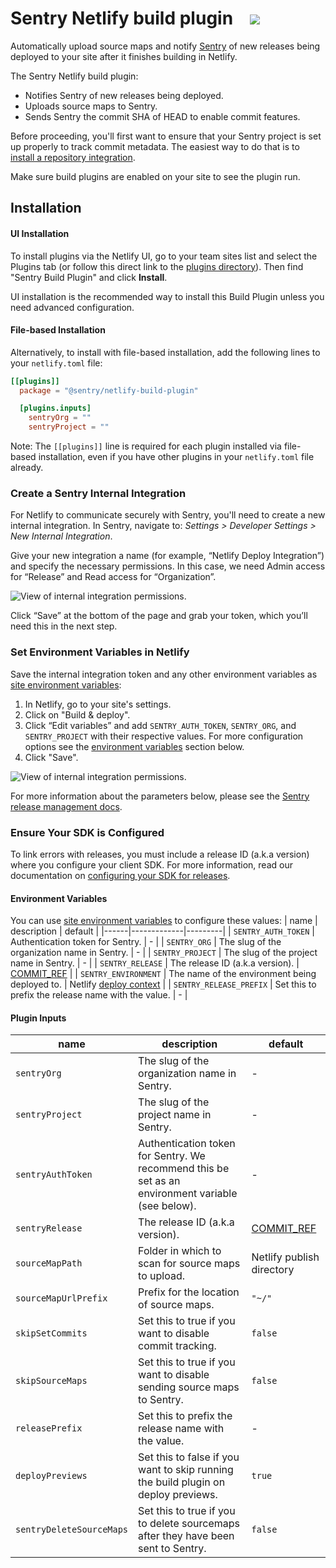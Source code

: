 # Sentry Netlify build plugin &nbsp;&nbsp;&nbsp;<a href="https://app.netlify.com/start/deploy?repository=https://github.com/getsentry/sentry-netlify-build-plugin"><img src="https://www.netlify.com/img/deploy/button.svg"></a>

Automatically upload source maps and notify [Sentry](https://sentry.io/) of new releases being deployed to your site after it finishes building in Netlify.

The Sentry Netlify build plugin:
* Notifies Sentry of new releases being deployed.
* Uploads source maps to Sentry.
* Sends Sentry the commit SHA of HEAD to enable commit features.

Before proceeding, you'll first want to ensure that your Sentry project is set up properly to track commit metadata. The easiest way to do that is to [install a repository integration](https://docs.sentry.io/product/releases/#install-repo-integration).

Make sure build plugins are enabled on your site to see the plugin run.

## Installation
#### UI Installation
To install plugins via the Netlify UI, go to your team sites list and select the Plugins tab (or follow this direct link to the [plugins directory](https://app.netlify.com/plugins)). Then find "Sentry Build Plugin" and click **Install**.

UI installation is the recommended way to install this Build Plugin unless you need advanced configuration.

#### File-based Installation
Alternatively, to install with file-based installation, add the following lines to your `netlify.toml` file:

```toml
[[plugins]]
  package = "@sentry/netlify-build-plugin"

  [plugins.inputs]
    sentryOrg = ""
    sentryProject = ""
```

Note: The `[[plugins]]` line is required for each plugin installed via file-based installation, even if you have other plugins in your `netlify.toml` file already.

### Create a Sentry Internal Integration
For Netlify to communicate securely with Sentry, you'll need to create a new internal integration. In Sentry, navigate to: *Settings > Developer Settings > New Internal Integration*.

Give your new integration a name (for example, “Netlify Deploy Integration”) and specify the necessary permissions. In this case, we need Admin access for “Release” and Read access for “Organization”.

![View of internal integration permissions.](images/internal-integration-permissions.png)

Click “Save” at the bottom of the page and grab your token, which you’ll need this in the next step.


### Set Environment Variables in Netlify
Save the internal integration token and any other environment variables as [site environment variables](https://docs.netlify.com/configure-builds/environment-variables/):
1. In Netlify, go to your site's settings.
2. Click on "Build & deploy".
3. Click “Edit variables” and add `SENTRY_AUTH_TOKEN`, `SENTRY_ORG`, and `SENTRY_PROJECT` with their respective values. For more configuration options see the [environment variables](#environment-variables) section below.
4. Click "Save".

![View of internal integration permissions.](images/netlify-environment-variables.png)

For more information about the parameters below, please see the [Sentry release management docs](https://docs.sentry.io/cli/releases/).

### Ensure Your SDK is Configured
To link errors with releases, you must include a release ID (a.k.a version) where you configure your client SDK. For more information, read our documentation on [configuring your SDK for releases](https://docs.sentry.io/workflow/releases/?platform=node#configure-sdk).

#### Environment Variables

You can use [site environment variables](https://docs.netlify.com/configure-builds/environment-variables/) to configure these values:
| name | description | default |
|------|-------------|---------|
| `SENTRY_AUTH_TOKEN` | Authentication token for Sentry. | - |
| `SENTRY_ORG` | The slug of the organization name in Sentry. | - |
| `SENTRY_PROJECT` | The slug of the project name in Sentry. | - |
| `SENTRY_RELEASE` | The release ID (a.k.a version). | [COMMIT_REF](https://docs.netlify.com/configure-builds/environment-variables/#git-metadata) |
| `SENTRY_ENVIRONMENT` | The name of the environment being deployed to. | Netlify [deploy context](https://docs.netlify.com/site-deploys/overview/#deploy-contexts) |
| `SENTRY_RELEASE_PREFIX` | Set this to prefix the release name with the value. | - |


#### Plugin Inputs
| name | description | default |
|------|-------------|---------|
| `sentryOrg` | The slug of the organization name in Sentry. | - |
| `sentryProject` | The slug of the project name in Sentry. | - |
| `sentryAuthToken` | Authentication token for Sentry. We recommend this be set as an environment variable (see below). | - |
| `sentryRelease` | The release ID (a.k.a version). | [COMMIT_REF](https://docs.netlify.com/configure-builds/environment-variables/#git-metadata) |
| `sourceMapPath` | Folder in which to scan for source maps to upload. | Netlify publish directory |
| `sourceMapUrlPrefix` | Prefix for the location of source maps. | `"~/"` |
| `skipSetCommits` | Set this to true if you want to disable commit tracking. | `false` |
| `skipSourceMaps` | Set this to true if you want to disable sending source maps to Sentry. | `false` |
| `releasePrefix` | Set this to prefix the release name with the value. | - |
| `deployPreviews` | Set this to false if you want to skip running the build plugin on deploy previews. | `true` |
| `sentryDeleteSourceMaps` | Set this to true if you to delete sourcemaps after they have been sent to Sentry. | `false` |
